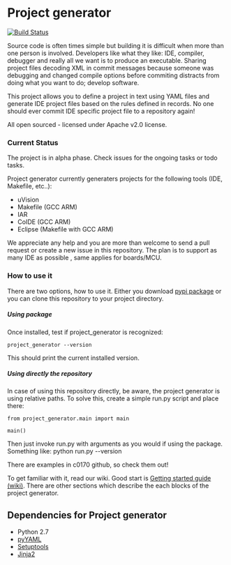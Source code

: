 # Project generator
[![Build Status](https://travis-ci.org/0xc0170/project_generator.svg)](https://travis-ci.org/0xc0170/project_generator)

Source code is often times simple but building it is difficult when more than one person is involved.
Developers like what they like: IDE, compiler, debugger and really all we want is to produce an executable.
Sharing project files decoding XML in commit messages because someone was debugging and changed compile options before commiting distracts from doing what you want to do; develop software.

This project allows you to define a project in text using YAML files and generate IDE project files
based on the rules defined in records. No one should ever commit IDE specific project file to a repository again!

All open sourced - licensed under Apache v2.0 license.

### Current Status

The project is in alpha phase. Check issues for the ongoing tasks or todo tasks.

Project generator currently generaters projects for the following tools (IDE, Makefile, etc..):

 - uVision
 - Makefile (GCC ARM)
 - IAR
 - CoIDE (GCC ARM)
 - Eclipse (Makefile with GCC ARM)

We appreciate any help and you are more than welcome to send a pull request or create a new issue in this repository.
The plan is to support as many IDE as possible , same applies for boards/MCU.

### How to use it

There are two options, how to use it. Either you download [pypi package](https://pypi.python.org/pypi/project_generator) or you can clone this repository to your project directory.

##### Using package
Once installed, test if project_generator is recognized:

```
project_generator --version
```
This should print the current installed version.

##### Using directly the repository
In case of using this repository directly, be aware, the project generator is using relative paths. To solve this, create a simple run.py script and place there:

```
from project_generator.main import main

main()
```

Then just invoke run.py with arguments as you would if using the package. Something like: python run.py --version

There are examples in c0170 github, so check them out!

To get familiar with it, read our wiki. Good start is [Getting started guide (wiki)](https://github.com/0xc0170/project_generator/wiki/Getting_started). There are other sections which describe the each blocks of the project generator.

Dependencies for Project generator
-------------------------
* Python 2.7
 * [pyYAML](https://github.com/yaml/pyyaml)
 * [Setuptools](https://pypi.python.org/pypi/distribute)
 * [Jinja2](https://pypi.python.org/pypi/Jinja2)
